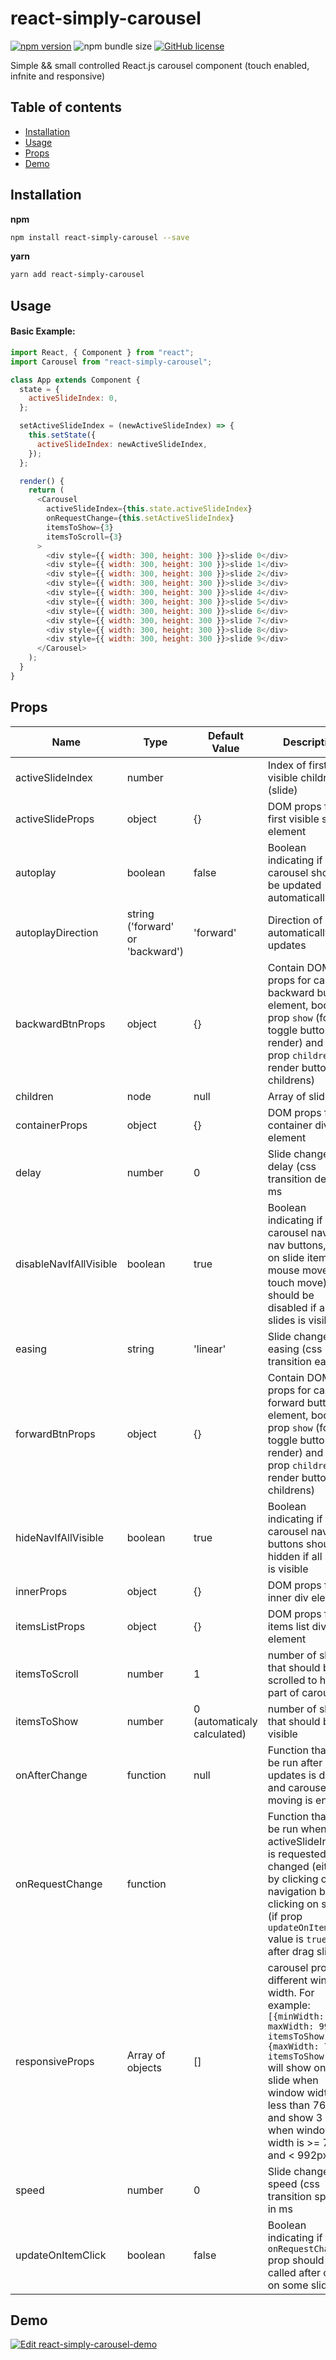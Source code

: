 # react-simply-carousel

[![npm version](https://img.shields.io/npm/v/react-simply-carousel.svg?style=flat)](https://www.npmjs.com/package/react-simply-carousel)
![npm bundle size](https://img.shields.io/bundlephobia/minzip/react-simply-carousel@latest?label=size)
[![GitHub license](https://img.shields.io/badge/license-MIT-blue.svg)](https://github.com/vadymshymko/react-simply-carousel/blob/master/LICENSE)

Simple && small controlled React.js carousel component (touch enabled, infnite and responsive)

## Table of contents

- [Installation](#installation)
- [Usage](#usage)
- [Props](#props)
- [Demo](#demo)

## Installation

**npm**

```bash
npm install react-simply-carousel --save
```

**yarn**

```bash
yarn add react-simply-carousel
```

## Usage

#### Basic Example:

```js
import React, { Component } from "react";
import Carousel from "react-simply-carousel";

class App extends Component {
  state = {
    activeSlideIndex: 0,
  };

  setActiveSlideIndex = (newActiveSlideIndex) => {
    this.setState({
      activeSlideIndex: newActiveSlideIndex,
    });
  };

  render() {
    return (
      <Carousel
        activeSlideIndex={this.state.activeSlideIndex}
        onRequestChange={this.setActiveSlideIndex}
        itemsToShow={3}
        itemsToScroll={3}
      >
        <div style={{ width: 300, height: 300 }}>slide 0</div>
        <div style={{ width: 300, height: 300 }}>slide 1</div>
        <div style={{ width: 300, height: 300 }}>slide 2</div>
        <div style={{ width: 300, height: 300 }}>slide 3</div>
        <div style={{ width: 300, height: 300 }}>slide 4</div>
        <div style={{ width: 300, height: 300 }}>slide 5</div>
        <div style={{ width: 300, height: 300 }}>slide 6</div>
        <div style={{ width: 300, height: 300 }}>slide 7</div>
        <div style={{ width: 300, height: 300 }}>slide 8</div>
        <div style={{ width: 300, height: 300 }}>slide 9</div>
      </Carousel>
    );
  }
}
```

## Props

| Name                   | Type                             | Default Value               | Description                                                                                                                                                                                                                                                           |
| ---------------------- | -------------------------------- | --------------------------- | --------------------------------------------------------------------------------------------------------------------------------------------------------------------------------------------------------------------------------------------------------------------- |
| activeSlideIndex       | number                           |                             | Index of first visible children (slide)                                                                                                                                                                                                                               |
| activeSlideProps       | object                           | {}                          | DOM props for first visible slide element                                                                                                                                                                                                                             |
| autoplay               | boolean                          | false                       | Boolean indicating if the carousel should be updated automatically                                                                                                                                                                                                    |
| autoplayDirection      | string ('forward' or 'backward') | 'forward'                   | Direction of automatically updates                                                                                                                                                                                                                                    |
| backwardBtnProps       | object                           | {}                          | Contain DOM props for carousel backward button element, boolean prop `show` (for toggle button render) and node prop `children` (for render button childrens)                                                                                                         |
| children               | node                             | null                        | Array of slides                                                                                                                                                                                                                                                       |
| containerProps         | object                           | {}                          | DOM props for container div element                                                                                                                                                                                                                                   |
| delay                  | number                           | 0                           | Slide change delay (css transition delay) in ms                                                                                                                                                                                                                       |
| disableNavIfAllVisible | boolean                          | true                        | Boolean indicating if the carousel nav (by nav buttons, click on slide item, mouse move or touch move) should be disabled if all slides is visible                                                                                                                    |
| easing                 | string                           | 'linear'                    | Slide change easing (css transition easing)                                                                                                                                                                                                                           |
| forwardBtnProps        | object                           | {}                          | Contain DOM props for carousel forward button element, boolean prop `show` (for toggle button render) and node prop `children` (for render button childrens)                                                                                                          |
| hideNavIfAllVisible    | boolean                          | true                        | Boolean indicating if the carousel nav buttons should be hidden if all slides is visible                                                                                                                                                                              |
| innerProps             | object                           | {}                          | DOM props for inner div element                                                                                                                                                                                                                                       |
| itemsListProps         | object                           | {}                          | DOM props for items list div element                                                                                                                                                                                                                                  |
| itemsToScroll          | number                           | 1                           | number of slides that should be scrolled to hidden part of carousel                                                                                                                                                                                                   |
| itemsToShow            | number                           | 0 (automaticaly calculated) | number of slides that should be visible                                                                                                                                                                                                                               |
| onAfterChange          | function                         | null                        | Function that will be run after all updates is done and carousel moving is end                                                                                                                                                                                        |
| onRequestChange        | function                         |                             | Function that will be run when the activeSlideIndex is requested to be changed (either by clicking on navigation button, clicking on slide (if prop `updateOnItemClick` value is `true` ), or after drag slides)                                                      |
| responsiveProps        | Array of objects                 | []                          | carousel props for different window width. For example: `[{minWidth: 768, maxWidth: 992, itemsToShow: 3}, {maxWidth: 767, itemsToShow: 1}]` will show only one slide when window width is less than 767px and show 3 slides when window width is >= 768px and < 992px |
| speed                  | number                           | 0                           | Slide change speed (css transition speed) in ms                                                                                                                                                                                                                       |
| updateOnItemClick      | boolean                          | false                       | Boolean indicating if the `onRequestChange` prop should be called after click on some slide                                                                                                                                                                           |

## Demo

[![Edit react-simply-carousel-demo](https://codesandbox.io/static/img/play-codesandbox.svg)](https://codesandbox.io/s/k0fxi?fontsize=14)
